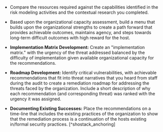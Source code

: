 
* Compare the resources required against the capabilities identified in the risk modeling activities and the contextual research you completed.
* Based upon the organizational capacity assessment, build a menu that builds upon the organizational strengths to create a path forward that provides achievable outcomes, maintains agency, and steps towards long-term difficult outcomes with high reward for the host.

* **Implementation Matrix Development:** Create an "implementation matrix." with the urgency of the threat addressed balanced by the difficulty of implementation given available organizational capacity for the recommendations.
* **Roadmap Development:** Identify critical vulnerabilities, with achievable recommendations that fit into threat narratives that you heard from staff during the audit to create a remediation roadmap for addressing the threats faced by the organization. Include a short description of why each recommendation (and corresponding threat) was ranked with the urgency it was assigned.
* **Documenting Existing Successes:** Place the  recommendations on a time-line that includes the existing practices of the organization to show that the remediation process is a continuation of the hosts existing in/formal security practices. [^shostack_anchoring]
